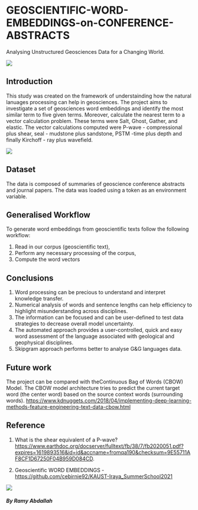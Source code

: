 # GEOSCIENTIFIC-WORD-EMBEDDINGS-on-CONFERENCE-ABSTRACTS
Analysing Unstructured Geosciences Data for a Changing World.

<img src="https://i.imgur.com/5jq0FX7.png">

## Introduction

This study was created on the framework of understainding how the natural lanuages processing can help in geosciences. The project aims to investigate a set of geosciences word embeddings and identify the most similar term to five given terms. Moreover, calculate the nearest term to a vector calculation problem. These terms were Salt, Ghost, Gather, and elastic. The vector calculations computed were P-wave - compressional plus shear, seal - mudstone plus sandstone, PSTM -time plus depth and finally Kirchoff - ray plus wavefield. 

<img src="https://i.imgur.com/7DQmu0y.png">

## Dataset
The data is composed of summaries of geoscience conference abstracts and journal papers. The data was loaded using a token as an environment variable. 

## **Generalised Workflow**

To generate word embeddings from geoscientific texts follow the following workflow:

1. Read in our corpus (geoscientific text),
2. Perform any necessary processing of the corpus,
3. Compute the word vectors

## Conclusions

1.	Word processing can be precious to understand and interpret knowledge transfer.
2.	Numerical analysis of words and sentence lengths can help efficiency to highlight misunderstanding across disciplines. 
3.	The information can be focused and can be user-defined to test data strategies to decrease overall model uncertainty. 
4.	The automated approach provides a user-controlled, quick and easy word assessment of the language associated with geological and geophysical disciplines.
5.	Skipgram approach performs better to analyse G&G languages data.

## **Future work**

The project can be compared with theContinuous Bag of Words (CBOW) Model.
The CBOW model architecture tries to predict the current target word (the center word) based on the source context words (surrounding words).
https://www.kdnuggets.com/2018/04/implementing-deep-learning-methods-feature-engineering-text-data-cbow.html


## **Reference**

1. What is the shear equivalent of a P-wave? https://www.earthdoc.org/docserver/fulltext/fb/38/7/fb2020051.pdf?expires=1619893516&id=id&accname=fromqa190&checksum=9E55711AF8CF1D67250F04B959D084CD.


2. Geoscientific WORD EMBEDDINGS - https://github.com/cebirnie92/KAUST-Iraya_SummerSchool2021 

<img src="https://i.imgur.com/WFvGOPf.png">

##### *By Ramy Abdallah*
